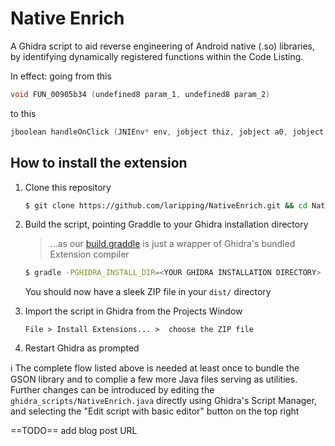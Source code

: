 # Native Enrich

A Ghidra script to aid reverse engineering of Android native (.so) libraries, by identifying dynamically registered functions within the Code Listing.

In effect: going from this

```c++
void FUN_00905b34 (undefined8 param_1, undefined8 param_2)
```

to this

```c++
jboolean handleOnClick (JNIEnv* env, jobject thiz, jobject a0, jobject a1, jint a2, jint a3)
```



## How to install the extension

1. Clone this repository 

   ```bash
   $ git clone https://github.com/laripping/NativeEnrich.git && cd NativeEnrich
   ```

2. Build the script, pointing Graddle to your Ghidra installation directory

   >  ...as our [build.graddle](build.graddle) is just a wrapper of Ghidra's bundled Extension compiler 

   ```bash
   $ gradle -PGHIDRA_INSTALL_DIR=<YOUR GHIDRA INSTALLATION DIRECTORY>
   ```

   You should now have a sleek ZIP file in your `dist/` directory

3. Import the script in Ghidra from the Projects Window

   `File > Install Extensions... >  choose the ZIP file`

4. Restart Ghidra as prompted



:information_source: The complete flow listed above is needed at least once to bundle the GSON library and to complie a few more Java files serving as utilities. Further changes can be introduced by editing the `ghidra_scripts/NativeEnrich.java` directly using Ghidra's Script Manager, and selecting the "Edit script with basic editor" button on the top right





==TODO== add blog post URL
